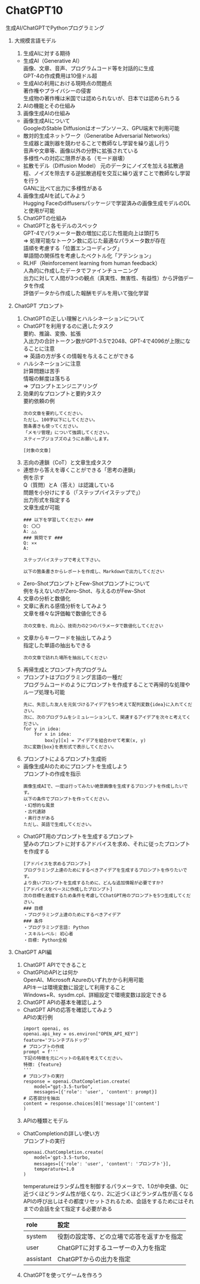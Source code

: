 # ChatGPT10
生成AI/ChatGPTでPythonプログラミング  

1. 大規模言語モデル  
    1. 生成AIに対する期待  
    - 生成AI（Generative AI）  
    画像、文章、音声、プログラムコード等を対話的に生成  
    GPT-4の作成費用は10億ドル超  
    - 生成AIの利用における現時点の問題点  
    著作権やプライバシーの侵害  
    生成物の著作権は米国では認められないが、日本では認められうる  
    2. AIの機能とその仕組み  
    3. 画像生成AIの仕組み  
    - 画像生成AIについて  
    GoogleのStable Diffusionはオープンソース、GPU端末で利用可能  
    - 敵対的生成ネットワーク（Generatibe Adversarial Networks）  
    生成器と識別器を競わせることで教師なし学習を繰り返し行う  
    音声や文章等、画像以外の分野に拡張されている  
    多様性への対応に限界がある（モード崩壊）  
    - 拡散モデル（Diffusion Model）
    元のデータにノイズを加える拡散過程、ノイズを除去する逆拡散過程を交互に繰り返すことで教師なし学習を行う  
    GANに比べて出力に多様性がある  
    4. 画像生成AIを試してみよう  
    Hugging Faceのdiffusersパッケージで学習済みの画像生成モデルのDLと使用が可能  
    5. ChatGPTの仕組み  
    - ChatGPTと各モデルのスペック  
    GPT-4でパラメーター数の増加に応じた性能向上は頭打ち  
    ⇒ 処理可能なトークン数に応じた最適なパラメータ数が存在  
    語順を考慮する「位置エンコーディング」  
    単語間の関係性を考慮したベクトル化「アテンション」  
    - RLHF（Reinforcement learning from human feedback）  
    人為的に作成したデータでファインチューニング  
    出力に対して人間が3つの観点（真実性、無害性、有益性）から評価データを作成  
    評価データから作成した報酬モデルを用いて強化学習  

2. ChatGPT プロンプト  
    1. ChatGPTの正しい理解とハルシネーションについて  
    - ChatGPTを利用するのに適したタスク  
    要約、推論、変換、拡張  
    入出力の合計トークン数がGPT-3.5で2048、GPT-4で4096が上限になることに注意  
    ⇒ 英語の方が多くの情報を与えることができる  
    - ハルシネーションに注意  
    計算問題は苦手  
    情報の鮮度は落ちる  
    ⇒ プロンプトエンジニアリング  
    2. 効果的なプロンプトと要約タスク  
    要約依頼の例  
        ~~~
        次の文章を要約してください。
        ただし、100字以下にしてください。
        箇条書きも使ってください。
        「メモリ管理」について強調してください。
        スティーブジョブズのようにお願いします。

        [対象の文章]
        ~~~
    3. 志向の連鎖（CoT）と文章生成タスク  
    - 連想から答えを導くことができる「思考の連鎖」  
    例を示す  
    Q（質問）とA（答え）は認識している  
    問題を小分けにする（「ステップバイステップで」）  
    出力形式を指定する  
    文章生成が可能  
        ~~~
        ### 以下を学習してください ###
        Q: 〇〇
        A: △△
        ### 質問です ###
        Q: ✕✕
        A: 

        ステップバイステップで考えて下さい。

        以下の箇条書きからレポートを作成し、Markdownで出力してください
        ~~~
    - Zero-ShotプロンプトとFew-Shotプロンプトについて  
    例を与えないのがZero-Shot、与えるのがFew-Shot  

    4. 文章の分析と数値化  
    - 文章に表れる感情分析をしてみよう  
    文章を様々な評価軸で数値化できる  
        ~~~
        次の文章を、向上心、技術力の2つのパラメータで数値化してください
        ~~~
    - 文章からキーワードを抽出してみよう  
    指定した単語の抽出もできる  
        ~~~
        次の文章で訪れた場所を抽出してください
        ~~~

    5. 再帰生成とプロンプト内プログラム  
    - プロンプトはプログラミング言語の一種だ  
    プログラムコードのようにプロンプトを作成することで再帰的な処理やループ処理も可能  
        ~~~
        先に、失恋した友人を元気づけるアイデアを5つ考えて配列変数{idea}に入れてください。
        次に、次のプログラムをシミュレーションして、関連するアイデアを次々と考えてください。
        for y in idea:
            for x in idea:
                box[y][x] = アイデアを組合わせて考案(x, y)
        次に変数{box}を表形式で表示してください。
        ~~~
    
    6. プロンプトによるプロンプト生成術  
    - 画像生成AIのためにプロンプトを生成しよう  
    プロンプトの作成を指示
        ~~~
        画像生成AIで、一度は行ってみたい絶景画像を生成するプロンプトを作成したいです。
        以下の条件でプロンプトを作ってください。
        ・幻想的な風景
        ・古代遺跡
        ・奥行きがある
        ただし、英語で生成してください。
        ~~~
    - ChatGPT用のプロンプトを生成するプロンプト  
    望みのプロンプトに対するアドバイスを求め、それに従ったプロンプトを作成する
        ~~~
        [アドバイスを求めるプロンプト]
        プログラミング上達のためにするべきアイデアを生成するプロンプトを作りたいです。
        より良いプロンプトを生成するために、どんな追加情報が必要ですか?
        [アドバイスをベースに作成したプロンプト]
        次の目標を達成するため条件を考慮してChatGPT用のプロンプトを5つ生成してください。
        ### 目標
        ・プログラミング上達のためにするべきアイデア
        ### 条件
        ・プログラミング言語: Python
        ・スキルレベル: 初心者
        ・目標: Python全般
        ~~~
3. ChatGPT API編  
    1. ChatGPT APIでできること  
    - ChatGPIのAPIとは何か  
    OpenAI、Microsoft Azureのいずれかから利用可能  
    APIキーは環境変数に設定して利用すること  
    Windows+R、sysdm.cpl、詳細設定で環境変数は設定できる  
    2. ChatGPT APIの基本を確認しよう  
    - ChatGPT APIの応答を確認してみよう  
    APIの実行例  
        ~~~
        import openai, os
        openai.api_key = os.environ["OPEN_API_KEY"]
        feature='フレンチブルドッグ'
        # プロンプトの作成
        prompt = f'''
        下記の特徴を元にペットの名前を考えてください。
        特徴: {feature}
        '''
        # プロンプトの実行
        response = openai.ChatCompletion.create(
            model="gpt-3.5-turbo",
            messages=[{'role': 'user', 'content': prompt}]
        # 応答部分を抽出
        content = response.choices[0]['message']['content']
        )
        ~~~
    3. APIの種類とモデル  
    - ChatCompletionの詳しい使い方  
    プロンプトの実行  
        ~~~
        openaai.ChatCompletion.create(
            model='gpt-3.5-turbo,
            messages=[{'role': 'user', 'content': 'プロンプト'}],
            temperature=1.0
        )
        ~~~
        temperatureはランダム性を制御するパラメータで、1.0が中央値、0に近づくほどランダム性が低くなり、2に近づくほどランダム性が高くなる  
        APIの呼び出しはその都度リセットされるため、会話をするためにはそれまでの会話を全て指定する必要がある  

        |role|設定|
        |:---|:---|
        |system|役割の設定等、どの立場で応答を返すかを指定|
        |user|ChatGPTに対するユーザーの入力を指定|
        |assistant|ChatGPTからの出力を指定|

    4. ChatGPTを使ってゲームを作ろう   



    




    







